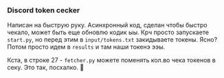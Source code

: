 ### Discord token cecker
Написан на быструю руку. Асинхронный код, сделан чтобы быстро чекало, может быть еще обновлю кодик ыы. Крч просто запускаете `start.py`, но перед этим в `input/tokens.txt` закидываете токены. Ясно? Потом просто идем в `results` и там наши токенэ ээы.

Кста, в строке 27 - `fetcher.py` можете поменять кол.во чека токенов в секу. Это так, посхалко. 🐣
